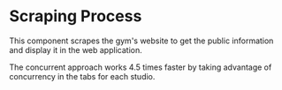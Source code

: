 # Scraping Process

This component scrapes the gym's website to get the public information and display it in the web application.

The concurrent approach works 4.5 times faster by taking advantage of concurrency in the tabs for each studio.